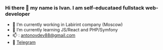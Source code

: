 ### Hi there 👋 my name is Ivan. I am self-educataed fullstack web-developer

- 🔭 I’m currently working in Labirint company (Moscow)
- 🌱 I’m currently learning JS/React and PHP/Symfony
- 📫 : [antonovdev88@gmail.com](mailto:antonovdev88@gmail.com) 
- :iphone: [Telegram](https://t.me/antonovkrez "Telegram")


